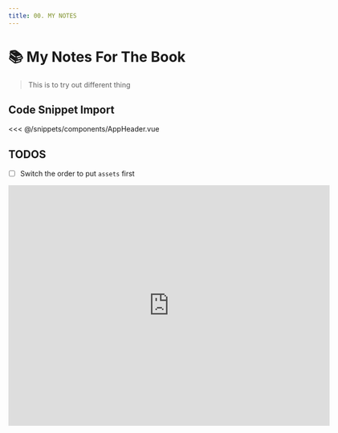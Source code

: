 ```yaml
---
title: 00. MY NOTES
---
```


# :books: My Notes For The Book

> This is to try out different thing

## Code Snippet Import

<<< @/snippets/components/AppHeader.vue

## TODOS

<!-- TODO: Switch the order to put `assets` first -->

- [ ] Switch the order to put `assets` first

<iframe
  src="https://player.cloudinary.com/embed/?cloud_name=dkrcloudinary&public_id=cli-setup&fluid=true&controls=true&show_jump_controls=true&floating_when_not_visible=false&source_types%5B0%5D=mp4"
  width="640"
  height="480"
  allow="autoplay; fullscreen; encrypted-media; picture-in-picture"
  allowfullscreen
  frameborder="0"
></iframe>
